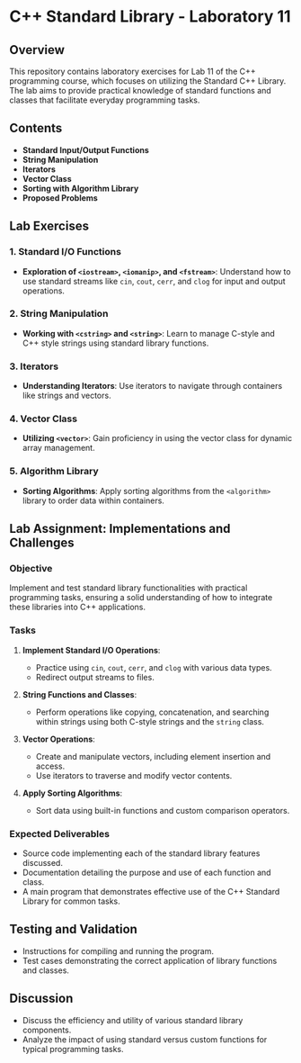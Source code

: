 # C++ Standard Library - Laboratory 11

## Overview
This repository contains laboratory exercises for Lab 11 of the C++ programming course, which focuses on utilizing the Standard C++ Library. The lab aims to provide practical knowledge of standard functions and classes that facilitate everyday programming tasks.

## Contents
- **Standard Input/Output Functions**
- **String Manipulation**
- **Iterators**
- **Vector Class**
- **Sorting with Algorithm Library**
- **Proposed Problems**

## Lab Exercises

### 1. Standard I/O Functions
- **Exploration of `<iostream>`, `<iomanip>`, and `<fstream>`**: Understand how to use standard streams like `cin`, `cout`, `cerr`, and `clog` for input and output operations.

### 2. String Manipulation
- **Working with `<cstring>` and `<string>`**: Learn to manage C-style and C++ style strings using standard library functions.

### 3. Iterators
- **Understanding Iterators**: Use iterators to navigate through containers like strings and vectors.

### 4. Vector Class
- **Utilizing `<vector>`**: Gain proficiency in using the vector class for dynamic array management.

### 5. Algorithm Library
- **Sorting Algorithms**: Apply sorting algorithms from the `<algorithm>` library to order data within containers.

## Lab Assignment: Implementations and Challenges

### Objective
Implement and test standard library functionalities with practical programming tasks, ensuring a solid understanding of how to integrate these libraries into C++ applications.

### Tasks
1. **Implement Standard I/O Operations**:
   - Practice using `cin`, `cout`, `cerr`, and `clog` with various data types.
   - Redirect output streams to files.

2. **String Functions and Classes**:
   - Perform operations like copying, concatenation, and searching within strings using both C-style strings and the `string` class.

3. **Vector Operations**:
   - Create and manipulate vectors, including element insertion and access.
   - Use iterators to traverse and modify vector contents.

4. **Apply Sorting Algorithms**:
   - Sort data using built-in functions and custom comparison operators.

### Expected Deliverables
- Source code implementing each of the standard library features discussed.
- Documentation detailing the purpose and use of each function and class.
- A main program that demonstrates effective use of the C++ Standard Library for common tasks.

## Testing and Validation
- Instructions for compiling and running the program.
- Test cases demonstrating the correct application of library functions and classes.

## Discussion
- Discuss the efficiency and utility of various standard library components.
- Analyze the impact of using standard versus custom functions for typical programming tasks.

